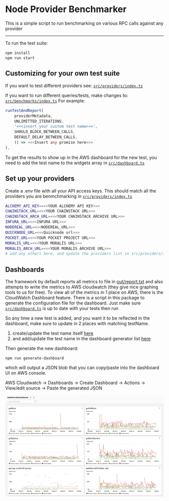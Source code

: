 # Node Provider Benchmarker
This is a simple script to run benchmarking on various RPC calls against any provider

----
To run the test suite: 
``` 
npm install
npm run start
```

## Customizing for your own test suite
If you want to test different providers see: [`src/providers/index.ts`](src/providers/index.ts)

If you want to run different queries/tests, make changes to: [`src/benchmarks/index.ts`](src/benchmarks/index.ts)
For example: 
``` typescript
runTestAndReport(
    providerMetadata,
    UNLIMITTED_ITERATIONS,
    '<<<insert your custom test name>>>',
    SHOULD_BLOCK_BETWEEN_CALLS,
    DEFAULT_DELAY_BETWEEN_CALLS,
    () => <<<Insert any promise here>>>
),
```
To get the results to show up in the AWS dashboard for the new test, you need to add the test name to the widgets array in [`src/dashboard.ts`](src/dashboard.ts#L66)

## Set up your providers
Create a .env file with all your API access keys. This should match all the providers you are benmchmarking in  [`src/providers/index.ts`](src/providers/index.ts)
``` bash
ALCHEMY_API_KEY=<<<YOUR ALCHEMY API KEY>>>
CHAINSTACK_URL=<<<YOUR CHAINSTACK URL>>>
CHAINSTACK_ARCH_URL=<<<YOUR CHAINSTACK ARCHIVE URL>>>
INFURA_URL=<<<INFURA URL>>>
NODEREAL_URL=<<<NODEREAL_URL>>>
QUICKNODE_URL=<<<Quicknode url>>>
POCKET_URL=<<<YOUR POCKET PROJECT URL>>>
MORALIS_URL=<<<YOUR MORALIS URL>>>
MORALIS_ARCH_URL=<<<YOUR MORALIS ARCHIVE URL>>>
# add any others here, and update the providers list in src/providers/index.ts with the env key
```

## Dashboards
The framework by default reports all metrics to file in [out/report.txt](out/report.txt) and also attempts to write the metrics to AWS cloudwatch (they give nice graphing tools to us for free). 
To view all of the metrics in 1 place on AWS, there is the CloudWatch Dashboard feature. There is a script in this package to generate the configuration file for the dashboard. Just make sure [`src/dashboard.ts`](src/dashboard.ts) is up to date with your tests then run 

So any time a new test is added, and you want it to be reflected in the dashboard, make sure to update in 2 places with matching testName. 

1. create/update the test name itself [here](/src/benchmarks/index.ts#L91)
2. and add/update the test name in the dashboard generator list [here](src/dashboard.ts#L66)

Then generate the new dashboard: 
```
npm run generate-dashboard
```
which will output a JSON blob that you can copy/paste into the dashboard UI on AWS console.

AWS Cloudwatch -> Dashboards -> Create Dashboard -> Actions -> View/edit source -> Paste the generated JSON 


![dashboard](assets/dashboard.png)

